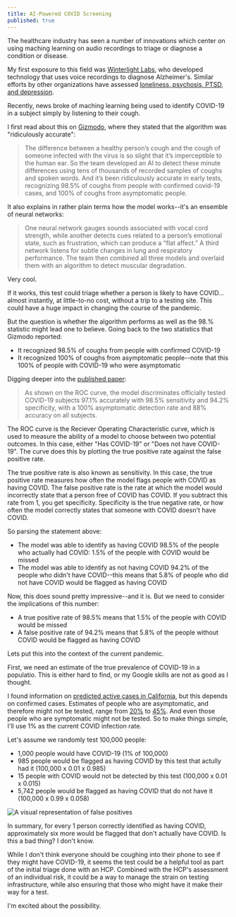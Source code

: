 ```yaml
---
title: AI-Powered COVID Screening
published: true
---
```

The healthcare industry has seen a number of innovations which center on using maching learning on audio recordings to triage or diagnose a condition or disease.

My first exposure to this field was [Winterlight Labs](https://winterlightlabs.com/), who developed technology that uses voice recordings to diagnose Alzheimer's. Similar efforts by other organizations have assessed [loneliness, psychosis, PTSD, and depression](https://newatlas.com/health-wellbeing/ai-loneliness-natural-speech-language/).

Recently, news broke of maching learning being used to identify COVID-19 in a subject simply by listening to their cough.
<!--excerpt-->

I first read about this on [Gizmodo](https://gizmodo.com/this-ai-can-tell-if-you-have-covid-19-just-by-listening-1845540851), where they stated that the algorithm was "ridiculously accurate":

> The difference between a healthy person’s cough and the cough of someone infected with the virus is so slight that it’s imperceptible to the human ear. So the team developed an AI to detect these minute differences using tens of thousands of recorded samples of coughs and spoken words. And it’s been ridiculously accurate in early tests, recognizing 98.5% of coughs from people with confirmed covid-19 cases, and 100% of coughs from asymptomatic people.

It also explains in rather plain terms how the model works--it's an ensemble of neural networks:

> One neural network gauges sounds associated with vocal cord strength, while another detects cues related to a person’s emotional state, such as frustration, which can produce a “flat affect.” A third network listens for subtle changes in lung and respiratory performance. The team then combined all three models and overlaid them with an algorithm to detect muscular degradation.

Very cool. 

If it works, this test could triage whether a person is likely to have COVID... almost instantly, at little-to-no cost, without a trip to a testing site. This could have a huge impact in changing the course of the pandemic. 

But the question is whether the algorithm performs as well as the 98.% statistic might lead one to believe. Going back to the two statistics that Gizmodo reported:

*   It recognized 98.5% of coughs from people with confirmed COVID-19
*   It recognized 100% of coughs from asymptomatic people--note that this 100% of people with COVID-19 who were asymptomatic

Digging deeper into the [published paper](https://ieeexplore.ieee.org/stamp/stamp.jsp?tp=&arnumber=9208795):

> As shown on the ROC curve, the model discriminates officially tested COVID-19 subjects 97.1% accurately with 98.5% sensitivity and 94.2% specificity, with a 100% asymptomatic detection rate and 88% accuracy on all subjects.

The ROC curve is the Reciever Operating Characteristic curve, which is used to measure the ability of a model to choose between two potential outcomes. In this case, either "Has COVID-19" or "Does not have COVID-19". The curve does this by plotting the true positive rate against the false positive rate.

The true positive rate is also known as sensitivity. In this case, the true positive rate measures how often the model flags people with COVID as having COVID. The false positive rate is the rate at which the model would incorrectly state that a person free of COVID has COVID. If you subtract this rate from 1, you get specificity. Specificity is the true negative rate, or how often the model correctly states that someone with COVID doesn't have COVID.

So parsing the statement above:

*   The model was able to identify as having COVID 98.5% of the people who actually had COVID: 1.5% of the people with COVID would be missed
*   The model was able to identify as not having COVID 94.2% of the people who didn't have COVID--this means that 5.8% of people who did not have COVID would be flagged as having COVID

Now, this does sound pretty impressive--and it is. But we need to consider the implications of this number:

*   A true positive rate of 98.5% means that 1.5% of the people with COVID would be missed
*   A false positive rate of 94.2% means that 5.8% of the people without COVID would be flagged as having COVID

Lets put this into the context of the current pandemic. 

First, we need an estimate of the true prevalence of COVID-19 in a populatio. This is either hard to find, or my Google skills are not as good as I thought. 

I found information on [predicted active cases in California](https://www.cpp.edu/~clange/covid19/Covid19ReportCaliforniaIntAct.html), but this depends on confirmed cases. Estimates of people who are asymptomatic, and therefore might not be tested, range from [20%](https://www.healthline.com/health-news/20-percent-of-people-with-covid-19-are-asymptomatic-but-can-spread-the-disease) to [45%](https://www.acpjournals.org/doi/10.7326/M20-3012). And even those people who are symptomatic might not be tested. So to make things simple, I'll use 1% as the current COVID infection rate. 

Let's assume we randomly test 100,000 people:

*   1,000 people would have COVID-19 (1% of 100,000)
*   985 people would be flagged as having COVID by this test that actully had it (100,000 x 0.01 x 0.985)
*   15 people with COVID would not be detected by this test (100,000 x 0.01 x 0.015)
*   5,742 people would be flagged as having COVID that do not have it (100,000 x 0.99 x 0.058)


![A visual representation of false positives](https://bhassets.b-cdn.net/01_ai_powered_covid_screening/false_positive_1.png) 

In summary, for every 1 person correctly identified as having COVID, approximately six more would be flagged that don't actually have COVID. Is this a bad thing? I don't know. 

While I don't think everyone should be coughing into their phone to see if they might have COVID-19, it seems the test could be a helpful tool as part of the initial triage done with an HCP. Combined with the HCP's assessment of an individual risk, it could be a way to manage the strain on testing infrastructure, while also ensuring that those who might have it make their way for a test.

I'm excited about the possibility.

